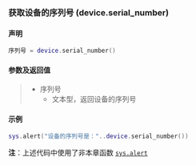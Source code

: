 ### 获取设备的序列号 \(**device\.serial\_number**\)


#### 声明
```lua
序列号 = device.serial_number()
```


#### 参数及返回值  
> - 序列号
>   - 文本型，返回设备的序列号


#### 示例  
```lua
sys.alert("设备的序列号是："..device.serial_number())
```
**注**：上述代码中使用了非本章函数 [`sys.alert`](/Handbook/sys/sys.alert.md)

